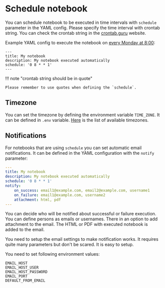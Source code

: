 <h1> Schedule notebook </h1>

You can schedule notebook to be executed in time intervals with `schedule` parameter in the YAML config. Please specify the time interval with crontab string. You can check the crontab string in the [crontab.guru](https://crontab.guru) website.

Example YAML config to execute the notebook on [every Monday at 8:00](https://crontab.guru/#0_8_*_*_1):

```
---
title: My notebook
description: My notebook executed automatically
schedule: '0 8 * * 1'
---
```

!!! note "crontab string should be in quote" 

    Please remember to use quotes when defining the `schedule`. 


## Timezone

You can set the timezone by defining the environment variable `TIME_ZONE`. It can be defined in `.env` variable. [Here](https://gist.github.com/heyalexej/8bf688fd67d7199be4a1682b3eec7568) is the list of available timezones.

## Notifications

For notebooks that are using `schedule` you can set automatic email notifications. It can be defined in the YAML configuration with the `notify` parameter:

```yaml
---
title: My notebook
description: My notebook executed automatically
schedule: '0 8 * * 1'
notify:
    on_success: email1@example.com, email2@example.com, username1
    on_failure: email1@example.com, username2
    attachment: html, pdf
---
```

You can decide who will be notified about successful or failure execution. You can define persons as emails or usernames. There in an option to add attachment to the email. The HTML or PDF with executed notebook is added to the email.

You need to setup the email settings to make notification works. It requires quite many parameters but don't be scared. It is easy to setup.

You need to set following environment values:

```
EMAIL_HOST
EMAIL_HOST_USER
EMAIL_HOST_PASSWORD 
EMAIL_PORT
DEFAULT_FROM_EMAIL
```